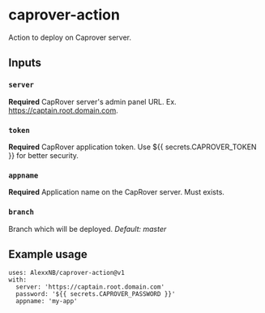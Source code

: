 # caprover-action
Action to deploy on Caprover server.


## Inputs

### `server`

**Required** CapRover server's admin panel URL. Ex. https://captain.root.domain.com.

### `token`

**Required** CapRover application token. Use ${{ secrets.CAPROVER_TOKEN }} for better security.

### `appname`

**Required** Application name on the CapRover server. Must exists.

### `branch`

Branch which will be deployed. *Default: master*


## Example usage
```
uses: AlexxNB/caprover-action@v1
with:
  server: 'https://captain.root.domain.com'
  password: '${{ secrets.CAPROVER_PASSWORD }}'
  appname: 'my-app'
```
